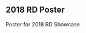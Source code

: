 <!--
| Build Status                             | Latest Release                                      | Version                                            | Last Commit                                                    | Activity                                    |
| :--------------------------------------: | :--------------------------:                        | :----:                                             | :------:                                                       | :------:                                    |
| [![Travis][travis_shield]][travis]       | [![Github Release][release_shield]][github_release] | [![Github Version][version_shield]][github_version] | [![Github Last Commit][last_commit_shield]][github_last_commit] | [![Github commit activity][activity_shield]][github_activity] |


[travis_shield]: https://travis-ci.org/fdcl-gwu/poster_template.svg?branch=master
[release_shield]: https://img.shields.io/github/release/fdcl-gwu/poster_template.svg
[version_shield]: https://badge.fury.io/gh/fdcl-gwu%2Fposter_template.svg
[last_commit_shield]: https://img.shields.io/github/last-commit/fdcl-gwu/poster_template.svg
[activity_shield]: https://img.shields.io/github/commit-activity/y/fdcl-gwu/poster_template.svg

[travis]: https://travis-ci.org/fdcl-gwu/poster_template
[github_release]: https://github.com/fdcl-gwu/poster_template/releases/latest
[github_version]: https://badge.fury.io/gh/fdcl-gwu%2Fposter_template
[github_last_commit]: https://github.com/fdcl-gwu/poster_template/commits/master
[github_activity]: https://github.com/fdcl-gwu/poster_template/graphs/commit-activity
-->
## 2018 RD Poster

Poster for 2018 RD Showcase
